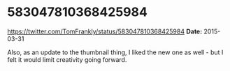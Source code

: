 # 583047810368425984
https://twitter.com/TomFrankly/status/583047810368425984
**Date:** 2015-03-31

Also, as an update to the thumbnail thing, I liked the new one as well - but I felt it would limit creativity going forward.
